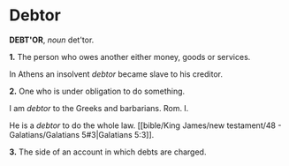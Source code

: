 # Debtor

**DEBT'OR**, _noun_ det'tor.

**1.** The person who owes another either money, goods or services.

In Athens an insolvent _debtor_ became slave to his creditor.

**2.** One who is under obligation to do something.

I am _debtor_ to the Greeks and barbarians. Rom. I.

He is a _debtor_ to do the whole law. [[bible/King James/new testament/48 - Galatians/Galatians 5#3|Galatians 5:3]].

**3.** The side of an account in which debts are charged.